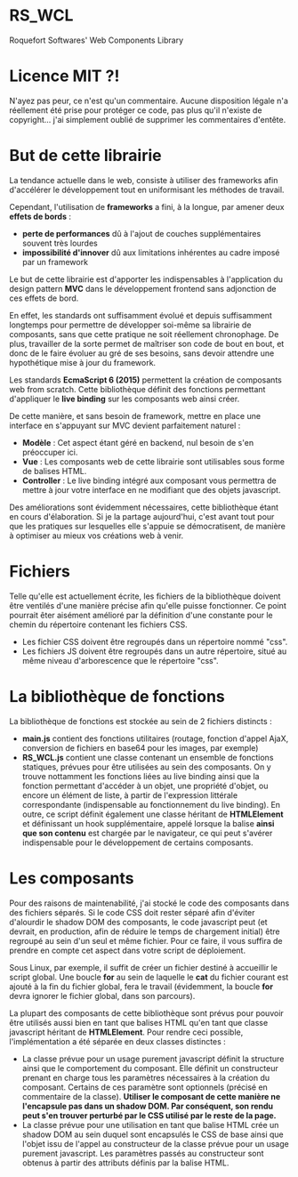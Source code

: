 # RS_WCL
Roquefort Softwares' Web Components Library

# Licence MIT ?!

N'ayez pas peur, ce n'est qu'un commentaire. Aucune disposition légale n'a réellement été prise pour protéger ce code, pas plus qu'il n'existe de copyright... j'ai simplement oublié de supprimer les commentaires d'entête.

# But de cette librairie

La tendance actuelle dans le web, consiste à utiliser des frameworks afin d'accélérer le développement tout en uniformisant les méthodes de travail.

Cependant, l'utilisation de **frameworks** a fini, à la longue, par amener deux **effets de bords** :

* **perte de performances** dû à l'ajout de couches supplémentaires souvent très lourdes
* **impossibilité d'innover** dû aux limitations inhérentes au cadre imposé par un framework

Le but de cette librairie est d'apporter les indispensables à l'application du design pattern **MVC** dans le développement frontend sans adjonction de ces effets de bord.

En effet, les standards ont suffisamment évolué et depuis suffisamment longtemps pour permettre de développer soi-même sa librairie de composants, sans que cette pratique ne soit réellement chronophage. De plus, travailler de la sorte permet de maîtriser son code de bout en bout, et donc de le faire évoluer au gré de ses besoins, sans devoir attendre une hypothétique mise à jour du framework.

Les standards **EcmaScript 6 (2015)** permettent la création de composants web from scratch. Cette bibliothèque définit des fonctions permettant d'appliquer le **live binding** sur les composants web ainsi créer.

De cette manière, et sans besoin de framework, mettre en place une interface en s'appuyant sur MVC devient parfaitement naturel :

* **Modèle** : Cet aspect étant géré en backend, nul besoin de s'en préoccuper ici.
* **Vue** : Les composants web de cette librairie sont utilisables sous forme de balises HTML.
* **Controller** : Le live binding intégré aux composant vous permettra de mettre à jour votre interface en ne modifiant que des objets javascript.

Des améliorations sont évidemment nécessaires, cette bibliothèque étant en cours d'élaboration. Si je la partage aujourd'hui, c'est avant tout pour que les pratiques sur lesquelles elle s'appuie se démocratisent, de manière à optimiser au mieux vos créations web à venir.

# Fichiers

Telle qu'elle est actuellement écrite, les fichiers de la bibliothèque doivent être ventilés d'une manière précise afin qu'elle puisse fonctionner. Ce point pourrait êter aisément amélioré par la définition d'une constante pour le chemin du répertoire contenant les fichiers CSS.

* Les fichier CSS doivent être regroupés dans un répertoire nommé "css".
* Les fichiers JS doivent être regroupés dans un autre répertoire, situé au même niveau d'arborescence que le répertoire "css".

# La bibliothèque de fonctions

La bibliothèque de fonctions est stockée au sein de 2 fichiers distincts :

* **main.js** contient des fonctions utilitaires (routage, fonction d'appel AjaX, conversion de fichiers en base64 pour les images, par exemple)
* **RS_WCL.js** contient une classe contenant un ensemble de fonctions statiques, prévues pour être utilisées au sein des composants. On y trouve nottamment les fonctions liées au live binding ainsi que la fonction permettant d'accéder à un objet, une propriété d'objet, ou encore un élément de liste, à partir de l'expression littérale correspondante (indispensable au fonctionnement du live binding). En outre, ce script définit également une classe héritant de **HTMLElement** et définissant un hook supplémentaire, appelé lorsque la balise **ainsi que son contenu** est chargée par le navigateur, ce qui peut s'avérer indispensable pour le développement de certains composants.

# Les composants

Pour des raisons de maintenabilité, j'ai stocké le code des composants dans des fichiers séparés. Si le code CSS doit rester séparé afin d'éviter d'alourdir le shadow DOM des composants, le code javascript peut (et devrait, en production, afin de réduire le temps de chargement initial) être regroupé au sein d'un seul et même fichier. Pour ce faire, il vous suffira de prendre en compte cet aspect dans votre script de déploiement. 

Sous Linux, par exemple, il suffit de créer un fichier destiné à accueillir le script global. Une boucle **for** au sein de laquelle le **cat** du fichier courant est ajouté à la fin du fichier global, fera le travail (évidemment, la boucle **for** devra ignorer le fichier global, dans son parcours).

La plupart des composants de cette bibliothèque sont prévus pour pouvoir être utilisés aussi bien en tant que balises HTML qu'en tant que classe javascript héritant de **HTMLElement**. Pour rendre ceci possible, l'implémentation a été séparée en deux classes distinctes :

* La classe prévue pour un usage purement javascript définit la structure ainsi que le comportement du composant. Elle définit un constructeur prenant en charge tous les paramètres nécessaires à la création du composant. Certains de ces paramètre sont optionnels (précisé en commentaire de la classe). **Utiliser le composant de cette manière ne l'encapsule pas dans un shadow DOM. Par conséquent, son rendu peut s'en trouver perturbé par le CSS utilisé par le reste de la page.**
* La classe prévue pour une utilisation en tant que balise HTML crée un shadow DOM au sein duquel sont encapsulés le CSS de base ainsi que l'objet issu de l'appel au constructeur de la classe prévue pour un usage purement javascript. Les paramètres passés au constructeur sont obtenus à partir des attributs définis par la balise HTML.
